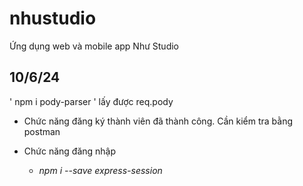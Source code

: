 # nhustudio
Ứng dụng web và mobile app Như Studio

## 10/6/24 
' npm i pody-parser '
lấy được req.pody

- Chức năng đăng ký thành viên đã thành công. Cần kiểm tra bằng postman

- Chức năng đăng nhập

    - _npm i --save express-session_

